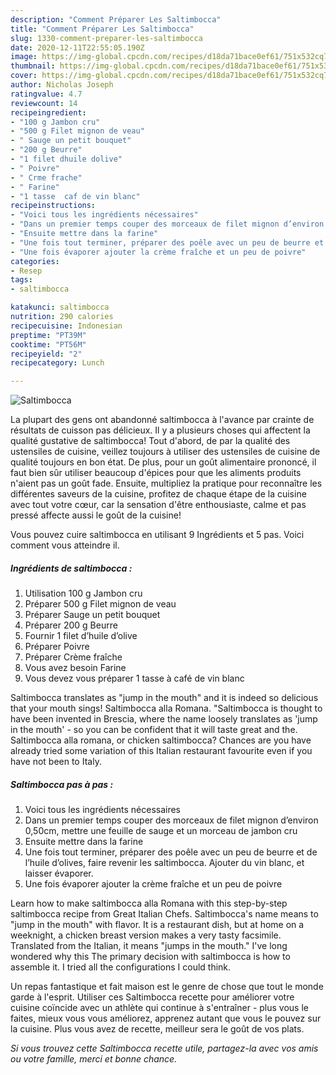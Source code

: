 ```yaml
---
description: "Comment Préparer Les Saltimbocca"
title: "Comment Préparer Les Saltimbocca"
slug: 1330-comment-preparer-les-saltimbocca
date: 2020-12-11T22:55:05.190Z
image: https://img-global.cpcdn.com/recipes/d18da71bace0ef61/751x532cq70/saltimbocca-photo-principale-de-la-recette.jpg
thumbnail: https://img-global.cpcdn.com/recipes/d18da71bace0ef61/751x532cq70/saltimbocca-photo-principale-de-la-recette.jpg
cover: https://img-global.cpcdn.com/recipes/d18da71bace0ef61/751x532cq70/saltimbocca-photo-principale-de-la-recette.jpg
author: Nicholas Joseph
ratingvalue: 4.7
reviewcount: 14
recipeingredient:
- "100 g Jambon cru"
- "500 g Filet mignon de veau"
- " Sauge un petit bouquet"
- "200 g Beurre"
- "1 filet dhuile dolive"
- " Poivre"
- " Crme frache"
- " Farine"
- "1 tasse  caf de vin blanc"
recipeinstructions:
- "Voici tous les ingrédients nécessaires"
- "Dans un premier temps couper des morceaux de filet mignon d’environ 0,50cm, mettre une feuille de sauge et un morceau de jambon cru"
- "Ensuite mettre dans la farine"
- "Une fois tout terminer, préparer des poêle avec un peu de beurre et de l’huile d’olives, faire revenir les saltimbocca. Ajouter du vin blanc, et laisser évaporer."
- "Une fois évaporer ajouter la crème fraîche et un peu de poivre"
categories:
- Resep
tags:
- saltimbocca

katakunci: saltimbocca 
nutrition: 290 calories
recipecuisine: Indonesian
preptime: "PT39M"
cooktime: "PT56M"
recipeyield: "2"
recipecategory: Lunch

---
```



![Saltimbocca](https://img-global.cpcdn.com/recipes/d18da71bace0ef61/751x532cq70/saltimbocca-photo-principale-de-la-recette.jpg)

La plupart des gens ont abandonné saltimbocca à l'avance par crainte de résultats de cuisson pas délicieux. Il y a plusieurs choses qui affectent la qualité gustative de saltimbocca! Tout d'abord, de par la qualité des ustensiles de cuisine, veillez toujours à utiliser des ustensiles de cuisine de qualité toujours en bon état. De plus, pour un goût alimentaire prononcé, il faut bien sûr utiliser beaucoup d'épices pour que les aliments produits n'aient pas un goût fade. Ensuite, multipliez la pratique pour reconnaître les différentes saveurs de la cuisine, profitez de chaque étape de la cuisine avec tout votre cœur, car la sensation d'être enthousiaste, calme et pas pressé affecte aussi le goût de la cuisine!

<!--inarticleads1-->

Vous pouvez cuire saltimbocca en utilisant 9 Ingrédients et 5 pas. Voici comment vous atteindre il.

##### Ingrédients de saltimbocca :

1. Utilisation 100 g Jambon cru
1. Préparer 500 g Filet mignon de veau
1. Préparer  Sauge un petit bouquet
1. Préparer 200 g Beurre
1. Fournir 1 filet d’huile d’olive
1. Préparer  Poivre
1. Préparer  Crème fraîche
1. Vous avez besoin  Farine
1. Vous devez vous préparer 1 tasse à café de vin blanc


Saltimbocca translates as &#34;jump in the mouth&#34; and it is indeed so delicious that your mouth sings! Saltimbocca alla Romana. &#34;Saltimbocca is thought to have been invented in Brescia, where the name loosely translates as &#39;jump in the mouth&#39; - so you can be confident that it will taste great and the. Saltimbocca alla romana, or chicken saltimbocca? Chances are you have already tried some variation of this Italian restaurant favourite even if you have not been to Italy. 

<!--inarticleads2-->

##### Saltimbocca pas à pas :

1. Voici tous les ingrédients nécessaires
1. Dans un premier temps couper des morceaux de filet mignon d’environ 0,50cm, mettre une feuille de sauge et un morceau de jambon cru
1. Ensuite mettre dans la farine
1. Une fois tout terminer, préparer des poêle avec un peu de beurre et de l’huile d’olives, faire revenir les saltimbocca. Ajouter du vin blanc, et laisser évaporer.
1. Une fois évaporer ajouter la crème fraîche et un peu de poivre


Learn how to make saltimbocca alla Romana with this step-by-step saltimbocca recipe from Great Italian Chefs. Saltimbocca&#39;s name means to &#34;jump in the mouth&#34; with flavor. It is a restaurant dish, but at home on a weeknight, a chicken breast version makes a very tasty facsimile. Translated from the Italian, it means &#34;jumps in the mouth.&#34; I&#39;ve long wondered why this The primary decision with saltimbocca is how to assemble it. I tried all the configurations I could think. 

<!--inarticleads1-->

<p>
Un repas fantastique et fait maison est le genre de chose que tout le monde garde à l'esprit. Utiliser ces Saltimbocca recette pour améliorer votre cuisine coïncide avec un athlète qui continue à s'entraîner - plus vous le faites, mieux vous vous améliorez, apprenez autant que vous le pouvez sur la cuisine. Plus vous avez de recette, meilleur sera le goût de vos plats.
</p>

<p>
<i>Si vous trouvez cette Saltimbocca recette utile, partagez-la avec vos amis ou votre famille, merci et bonne chance.</i>
</p>
